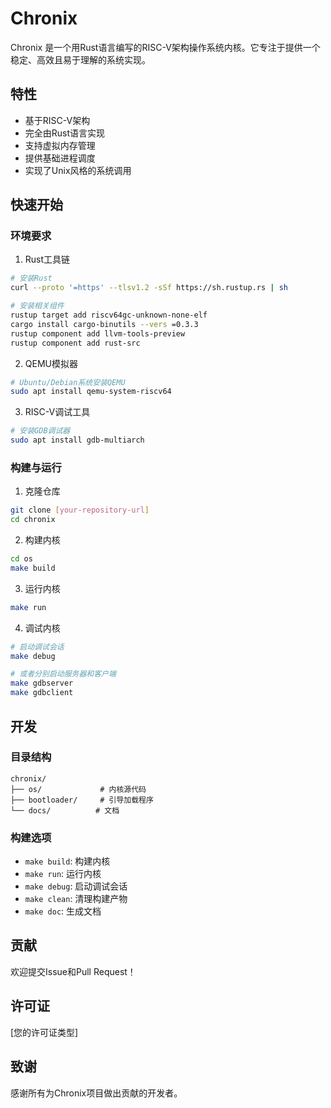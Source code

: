 # Chronix

Chronix 是一个用Rust语言编写的RISC-V架构操作系统内核。它专注于提供一个稳定、高效且易于理解的系统实现。

## 特性

- 基于RISC-V架构
- 完全由Rust语言实现
- 支持虚拟内存管理
- 提供基础进程调度
- 实现了Unix风格的系统调用

## 快速开始

### 环境要求

1. Rust工具链
```bash
# 安装Rust
curl --proto '=https' --tlsv1.2 -sSf https://sh.rustup.rs | sh

# 安装相关组件
rustup target add riscv64gc-unknown-none-elf
cargo install cargo-binutils --vers =0.3.3
rustup component add llvm-tools-preview
rustup component add rust-src
```

2. QEMU模拟器
```bash
# Ubuntu/Debian系统安装QEMU
sudo apt install qemu-system-riscv64
```

3. RISC-V调试工具
```bash
# 安装GDB调试器
sudo apt install gdb-multiarch
```

### 构建与运行

1. 克隆仓库
```bash
git clone [your-repository-url]
cd chronix
```

2. 构建内核
```bash
cd os
make build
```

3. 运行内核
```bash
make run
```

4. 调试内核
```bash
# 启动调试会话
make debug

# 或者分别启动服务器和客户端
make gdbserver
make gdbclient
```

## 开发

### 目录结构

```
chronix/
├── os/             # 内核源代码
├── bootloader/     # 引导加载程序
└── docs/          # 文档
```

### 构建选项

- `make build`: 构建内核
- `make run`: 运行内核
- `make debug`: 启动调试会话
- `make clean`: 清理构建产物
- `make doc`: 生成文档

## 贡献

欢迎提交Issue和Pull Request！

## 许可证

[您的许可证类型]

## 致谢

感谢所有为Chronix项目做出贡献的开发者。
